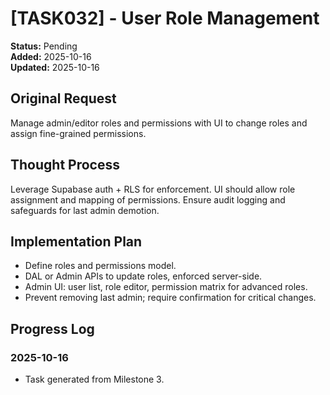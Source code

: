 # [TASK032] - User Role Management

**Status:** Pending  
**Added:** 2025-10-16  
**Updated:** 2025-10-16

## Original Request

Manage admin/editor roles and permissions with UI to change roles and assign fine-grained permissions.

## Thought Process

Leverage Supabase auth + RLS for enforcement. UI should allow role assignment and mapping of permissions. Ensure audit logging and safeguards for last admin demotion.

## Implementation Plan

- Define roles and permissions model.
- DAL or Admin APIs to update roles, enforced server-side.
- Admin UI: user list, role editor, permission matrix for advanced roles.
- Prevent removing last admin; require confirmation for critical changes.

## Progress Log

### 2025-10-16

- Task generated from Milestone 3.
